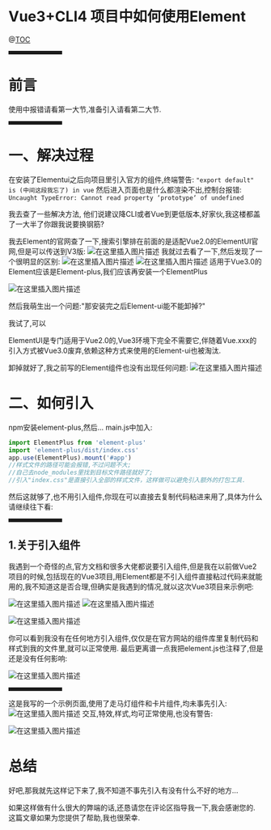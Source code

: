 # Vue3+CLI4 项目中如何使用Element
@[TOC](文章目录)
<hr style=" border:solid; width:100px; height:1px;" color=#000000 size=1">


# 前言
使用中报错请看第一大节,准备引入请看第二大节.

<hr style=" border:solid; width:100px; height:1px;" color=#000000 size=1">

# 一、解决过程
在安装了Elementui之后向项目里引入官方的组件,终端警告:
`"export default" is (中间这段我忘了) in vue`
然后进入页面也是什么都渲染不出,控制台报错:
`Uncaught TypeError: Cannot read property ‘prototype‘ of undefined` 

我去查了一些解决方法,
他们说建议降CLI或者Vue到更低版本,好家伙,我这楼都盖了一大半了你跟我说要换钢筋?

我去Element的官网查了一下,搜索引擎排在前面的是适配Vue2.0的ElementUI官网,但是可以传送到V3版:
![在这里插入图片描述](https://img-blog.csdnimg.cn/b4a23ffbfee44330a954f73480f82388.jpg#pic_center)
我就过去看了一下,然后发现了一个很明显的区别:
![在这里插入图片描述](https://img-blog.csdnimg.cn/5c98e9b1addc4d9cbe204a3a32272a32.jpg#pic_center)
![在这里插入图片描述](https://img-blog.csdnimg.cn/8d5b4efa65674198bae39f7445e90b99.jpg#pic_center)
适用于Vue3.0的Element应该是Element-plus,我们应该再安装一个ElementPlus

![在这里插入图片描述](https://img-blog.csdnimg.cn/84fd32933c84457393475cbbb3b10f23.jpg#pic_center)

然后我萌生出一个问题:"那安装完之后Element-ui能不能卸掉?"

我试了,可以

ElementUI是专门适用于Vue2.0的,Vue3环境下完全不需要它,伴随着Vue.xxx的引入方式被Vue3.0废弃,依赖这种方式来使用的Element-ui也被淘汰.

卸掉就好了,我之前写的Element组件也没有出现任何问题:
![在这里插入图片描述](https://img-blog.csdnimg.cn/4a750c7f8a264539af4ab3ff7faaf3e6.jpg#pic_center)
# 二、如何引入

npm安装element-plus,然后...
main.js中加入:

```javascript
import ElementPlus from 'element-plus'
import 'element-plus/dist/index.css'
app.use(ElementPlus).mount('#app')
//样式文件的路径可能会报错,不过问题不大;
//自己去node_modules里找到目标文件路径就好了;
//引入"index.css"是直接引入全部的样式文件，这样做可以避免引入额外的打包工具.
```

然后这就够了,也不用引入组件,你现在可以直接去复制代码粘进来用了,具体为什么请继续往下看:

<hr style=" border:solid; width:100px; height:1px;" color=#000000 size=1">

## 1.关于引入组件
我遇到一个奇怪的点,官方文档和很多大佬都说要引入组件,但是我在以前做Vue2项目的时候,包括现在的Vue3项目,用Element都是不引入组件直接粘过代码来就能用的,我不知道这是否合理,但确实是我遇到的情况,就以这次Vue3项目来示例吧:

![在这里插入图片描述](https://img-blog.csdnimg.cn/eb404cc5a1b64b78afaa6194a8d5fc74.jpg#pic_center)
![在这里插入图片描述](https://img-blog.csdnimg.cn/fb912410cfad4bd3bc37d288cf7bd20b.jpg#pic_center)

![在这里插入图片描述](https://img-blog.csdnimg.cn/02101002d7954b498458b78467cee046.jpg#pic_center)

你可以看到我没有在任何地方引入组件,仅仅是在官方网站的组件库里复制代码和样式到我的文件里,就可以正常使用.
最后更离谱一点我把element.js也注释了,但是还是没有任何影响:

![在这里插入图片描述](https://img-blog.csdnimg.cn/bcad2325db614520995e2761e0a5b601.jpg#pic_center)
<hr style=" border:solid; width:100px; height:1px;" color=#000000 size=1">

这是我写的一个示例页面,使用了走马灯组件和卡片组件,均未事先引入:
![在这里插入图片描述](https://img-blog.csdnimg.cn/952ba7c49508459faabbc4dc0a5ec2f8.jpg#pic_center)
交互,特效,样式,均可正常使用,也没有警告:

![在这里插入图片描述](https://img-blog.csdnimg.cn/1c328581d7944b98bb9d7da951a98b7e.jpg#pic_center)

# 总结

好吧,那我就先这样记下来了,我不知道不事先引入有没有什么不好的地方...

如果这样做有什么很大的弊端的话,还恳请您在评论区指导我一下,我会感谢您的.
这篇文章如果为您提供了帮助,我也很荣幸.